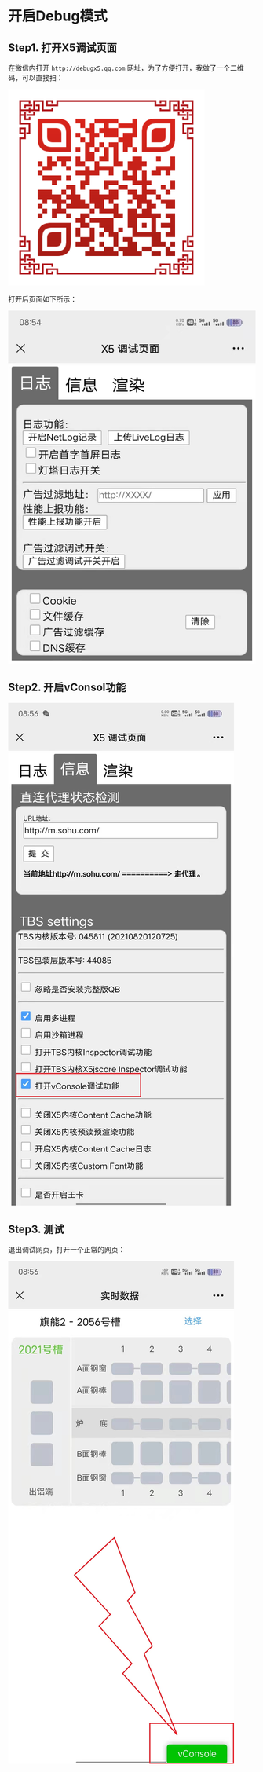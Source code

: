 # 开启Debug模式

## Step1. 打开X5调试页面

在微信内打开 `http://debugx5.qq.com` 网址，为了方便打开，我做了一个二维码，可以直接扫：

![微信debug网址](assets/images/微信debug网址.png)

打开后页面如下所示：

![debug网址初次进入效果](assets/images/debug网址初次进入效果.jpg)

## Step2. 开启vConsol功能

![开启vConsole功能](assets/images/开启vConsole功能.jpg)

## Step3. 测试

退出调试网页，打开一个正常的网页：

![开启Debug后的页面效果](assets/images/开启Debug后的页面效果.jpg)